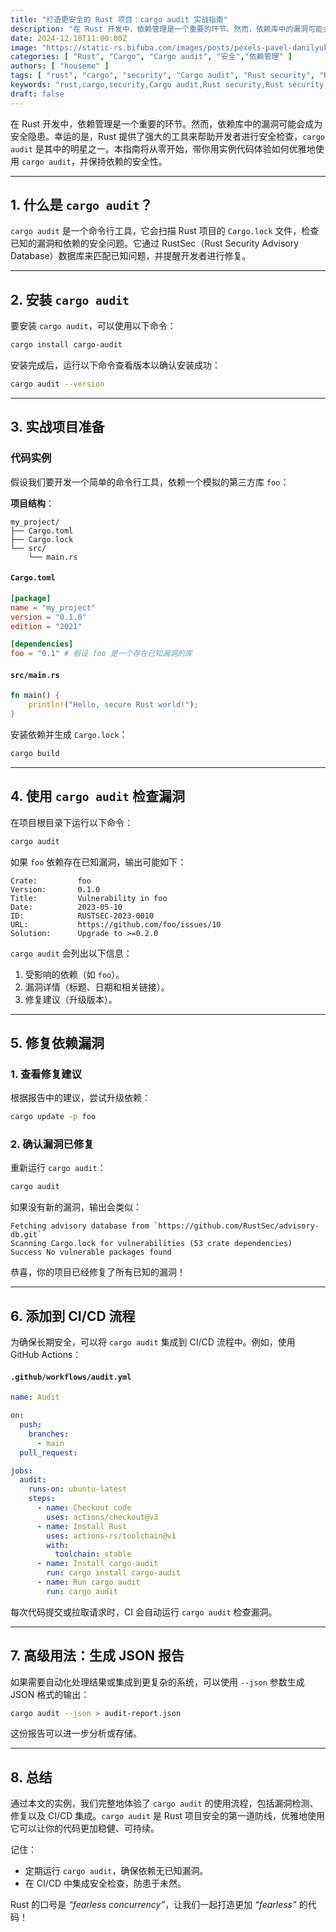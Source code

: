 ```yaml
---
title: "打造更安全的 Rust 项目：cargo audit 实战指南"
description: "在 Rust 开发中，依赖管理是一个重要的环节。然而，依赖库中的漏洞可能会成为安全隐患。幸运的是，Rust 提供了强大的工具来帮助开发者进行安全检查，`cargo audit` 是其中的明星之一。本指南将从零开始，带你用实例代码体验如何优雅地使用 `cargo audit`，并保持依赖的安全性。"
date: 2024-12-10T11:00:00Z
image: "https://static-rs.bifuba.com/images/posts/pexels-pavel-danilyuk-7406132.jpg"
categories: [ "Rust", "Cargo", "Cargo audit", "安全","依赖管理" ]
authors: [ "houseme" ]
tags: [ "rust", "cargo", "security", "Cargo audit", "Rust security", "Rust security audit", "Rust security vulnerabilities","依赖管理","安全审计","漏洞检测" ]
keywords: "rust,cargo,security,Cargo audit,Rust security,Rust security audit,Rust security vulnerabilities,依赖管理,安全审计,漏洞检测"
draft: false
---
```



在 Rust 开发中，依赖管理是一个重要的环节。然而，依赖库中的漏洞可能会成为安全隐患。幸运的是，Rust 提供了强大的工具来帮助开发者进行安全检查，`cargo audit` 是其中的明星之一。本指南将从零开始，带你用实例代码体验如何优雅地使用 `cargo audit`，并保持依赖的安全性。

---

## **1. 什么是 `cargo audit`？**

`cargo audit` 是一个命令行工具，它会扫描 Rust 项目的 `Cargo.lock` 文件，检查已知的漏洞和依赖的安全问题。它通过 RustSec（Rust Security Advisory Database）数据库来匹配已知问题，并提醒开发者进行修复。

---

## **2. 安装 `cargo audit`**

要安装 `cargo audit`，可以使用以下命令：

```bash
cargo install cargo-audit
```

安装完成后，运行以下命令查看版本以确认安装成功：

```bash
cargo audit --version
```

---

## **3. 实战项目准备**

### **代码实例**

假设我们要开发一个简单的命令行工具，依赖一个模拟的第三方库 `foo`：

**项目结构**：
```text
my_project/
├── Cargo.toml
├── Cargo.lock
└── src/
    └── main.rs
```

#### **`Cargo.toml`**
```toml
[package]
name = "my_project"
version = "0.1.0"
edition = "2021"

[dependencies]
foo = "0.1" # 假设 foo 是一个存在已知漏洞的库
```

#### **`src/main.rs`**
```rust
fn main() {
    println!("Hello, secure Rust world!");
}
```

安装依赖并生成 `Cargo.lock`：
```bash
cargo build
```

---

## **4. 使用 `cargo audit` 检查漏洞**

在项目根目录下运行以下命令：
```bash
cargo audit
```

如果 `foo` 依赖存在已知漏洞，输出可能如下：
```plaintext
Crate:         foo
Version:       0.1.0
Title:         Vulnerability in foo
Date:          2023-05-10
ID:            RUSTSEC-2023-0010
URL:           https://github.com/foo/issues/10
Solution:      Upgrade to >=0.2.0
```

`cargo audit` 会列出以下信息：
1. 受影响的依赖（如 `foo`）。
2. 漏洞详情（标题、日期和相关链接）。
3. 修复建议（升级版本）。

---

## **5. 修复依赖漏洞**

### **1. 查看修复建议**
根据报告中的建议，尝试升级依赖：
```bash
cargo update -p foo
```

### **2. 确认漏洞已修复**
重新运行 `cargo audit`：
```bash
cargo audit
```

如果没有新的漏洞，输出会类似：
```plaintext
Fetching advisory database from `https://github.com/RustSec/advisory-db.git`
Scanning Cargo.lock for vulnerabilities (53 crate dependencies)
Success No vulnerable packages found
```

恭喜，你的项目已经修复了所有已知的漏洞！

---

## **6. 添加到 CI/CD 流程**

为确保长期安全，可以将 `cargo audit` 集成到 CI/CD 流程中。例如，使用 GitHub Actions：

#### **`.github/workflows/audit.yml`**
```yaml
name: Audit

on:
  push:
    branches:
      - main
  pull_request:

jobs:
  audit:
    runs-on: ubuntu-latest
    steps:
      - name: Checkout code
        uses: actions/checkout@v3
      - name: Install Rust
        uses: actions-rs/toolchain@v1
        with:
          toolchain: stable
      - name: Install cargo-audit
        run: cargo install cargo-audit
      - name: Run cargo audit
        run: cargo audit
```

每次代码提交或拉取请求时，CI 会自动运行 `cargo audit` 检查漏洞。

---

## **7. 高级用法：生成 JSON 报告**

如果需要自动化处理结果或集成到更复杂的系统，可以使用 `--json` 参数生成 JSON 格式的输出：

```bash
cargo audit --json > audit-report.json
```

这份报告可以进一步分析或存储。

---

## **8. 总结**

通过本文的实例，我们完整地体验了 `cargo audit` 的使用流程，包括漏洞检测、修复以及 CI/CD 集成。`cargo audit` 是 Rust 项目安全的第一道防线，优雅地使用它可以让你的代码更加稳健、可持续。

记住：
- 定期运行 `cargo audit`，确保依赖无已知漏洞。
- 在 CI/CD 中集成安全检查，防患于未然。

Rust 的口号是 *“fearless concurrency”*，让我们一起打造更加 *“fearless”* 的代码！

